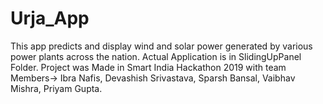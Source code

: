 # Urja_App
This app predicts and display wind and solar power generated by various power plants across the nation.
Actual Application is in SlidingUpPanel Folder.
Project was Made in Smart India Hackathon 2019 with team Members-> Ibra Nafis, Devashish Srivastava, Sparsh Bansal, Vaibhav Mishra, Priyam Gupta.
